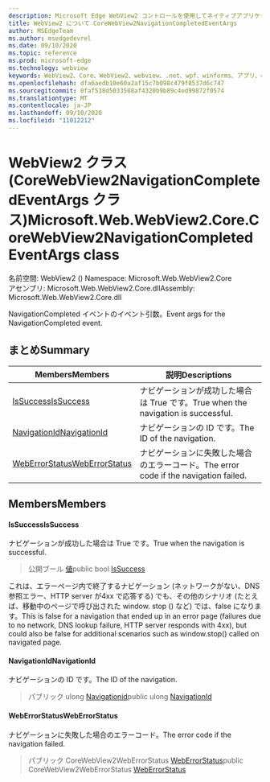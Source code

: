 ```yaml
---
description: Microsoft Edge WebView2 コントロールを使用してネイティブアプリケーションに web 技術 (HTML、CSS、JavaScript) を埋め込む
title: WebView2 について CoreWebView2NavigationCompletedEventArgs
author: MSEdgeTeam
ms.author: msedgedevrel
ms.date: 09/10/2020
ms.topic: reference
ms.prod: microsoft-edge
ms.technology: webview
keywords: WebView2、Core、WebView2、webview、.net、wpf、winforms、アプリ、edge、CoreWebView2、CoreWebView2Controller、browser control、edge html、Microsoft の WebView2。 CoreWebView2NavigationCompletedEventArgs。
ms.openlocfilehash: dfa6aedb10e60a2af15c7b098c479f8537d6c747
ms.sourcegitcommit: 0faf538d5033508af4320b9b89c4ed99872f0574
ms.translationtype: MT
ms.contentlocale: ja-JP
ms.lasthandoff: 09/10/2020
ms.locfileid: "11012212"
---
```

# <span data-ttu-id="2dc1e-104">WebView2 クラス (CoreWebView2NavigationCompletedEventArgs クラス)</span><span class="sxs-lookup"><span data-stu-id="2dc1e-104">Microsoft.Web.WebView2.Core.CoreWebView2NavigationCompletedEventArgs class</span></span> 

<span data-ttu-id="2dc1e-105">名前空間: WebView2 () </span><span class="sxs-lookup"><span data-stu-id="2dc1e-105">Namespace: Microsoft.Web.WebView2.Core</span></span>\
<span data-ttu-id="2dc1e-106">アセンブリ: Microsoft.Web.WebView2.Core.dll</span><span class="sxs-lookup"><span data-stu-id="2dc1e-106">Assembly: Microsoft.Web.WebView2.Core.dll</span></span>

<span data-ttu-id="2dc1e-107">NavigationCompleted イベントのイベント引数。</span><span class="sxs-lookup"><span data-stu-id="2dc1e-107">Event args for the NavigationCompleted event.</span></span>

## <span data-ttu-id="2dc1e-108">まとめ</span><span class="sxs-lookup"><span data-stu-id="2dc1e-108">Summary</span></span>

 <span data-ttu-id="2dc1e-109">Members</span><span class="sxs-lookup"><span data-stu-id="2dc1e-109">Members</span></span>                        | <span data-ttu-id="2dc1e-110">説明</span><span class="sxs-lookup"><span data-stu-id="2dc1e-110">Descriptions</span></span>
--------------------------------|---------------------------------------------
[<span data-ttu-id="2dc1e-111">IsSuccess</span><span class="sxs-lookup"><span data-stu-id="2dc1e-111">IsSuccess</span></span>](#issuccess) | <span data-ttu-id="2dc1e-112">ナビゲーションが成功した場合は True です。</span><span class="sxs-lookup"><span data-stu-id="2dc1e-112">True when the navigation is successful.</span></span>
[<span data-ttu-id="2dc1e-113">NavigationId</span><span class="sxs-lookup"><span data-stu-id="2dc1e-113">NavigationId</span></span>](#navigationid) | <span data-ttu-id="2dc1e-114">ナビゲーションの ID です。</span><span class="sxs-lookup"><span data-stu-id="2dc1e-114">The ID of the navigation.</span></span>
[<span data-ttu-id="2dc1e-115">WebErrorStatus</span><span class="sxs-lookup"><span data-stu-id="2dc1e-115">WebErrorStatus</span></span>](#weberrorstatus) | <span data-ttu-id="2dc1e-116">ナビゲーションに失敗した場合のエラーコード。</span><span class="sxs-lookup"><span data-stu-id="2dc1e-116">The error code if the navigation failed.</span></span>

## <span data-ttu-id="2dc1e-117">Members</span><span class="sxs-lookup"><span data-stu-id="2dc1e-117">Members</span></span>

#### <span data-ttu-id="2dc1e-118">IsSuccess</span><span class="sxs-lookup"><span data-stu-id="2dc1e-118">IsSuccess</span></span> 

<span data-ttu-id="2dc1e-119">ナビゲーションが成功した場合は True です。</span><span class="sxs-lookup"><span data-stu-id="2dc1e-119">True when the navigation is successful.</span></span>

> <span data-ttu-id="2dc1e-120">公開ブール [値](#issuccess)</span><span class="sxs-lookup"><span data-stu-id="2dc1e-120">public bool [IsSuccess](#issuccess)</span></span>

<span data-ttu-id="2dc1e-121">これは、エラーページ内で終了するナビゲーション (ネットワークがない、DNS 参照エラー、HTTP server が4xx で応答する) でも、その他のシナリオ (たとえば、移動中のページで呼び出された window. stop () など) では、false になります。</span><span class="sxs-lookup"><span data-stu-id="2dc1e-121">This is false for a navigation that ended up in an error page (failures due to no network, DNS lookup failure, HTTP server responds with 4xx), but could also be false for additional scenarios such as window.stop() called on navigated page.</span></span>

#### <span data-ttu-id="2dc1e-122">NavigationId</span><span class="sxs-lookup"><span data-stu-id="2dc1e-122">NavigationId</span></span> 

<span data-ttu-id="2dc1e-123">ナビゲーションの ID です。</span><span class="sxs-lookup"><span data-stu-id="2dc1e-123">The ID of the navigation.</span></span>

> <span data-ttu-id="2dc1e-124">パブリック ulong [Navigationid](#navigationid)</span><span class="sxs-lookup"><span data-stu-id="2dc1e-124">public ulong [NavigationId](#navigationid)</span></span>

#### <span data-ttu-id="2dc1e-125">WebErrorStatus</span><span class="sxs-lookup"><span data-stu-id="2dc1e-125">WebErrorStatus</span></span> 

<span data-ttu-id="2dc1e-126">ナビゲーションに失敗した場合のエラーコード。</span><span class="sxs-lookup"><span data-stu-id="2dc1e-126">The error code if the navigation failed.</span></span>

> <span data-ttu-id="2dc1e-127">パブリック CoreWebView2WebErrorStatus [WebErrorStatus](#weberrorstatus)</span><span class="sxs-lookup"><span data-stu-id="2dc1e-127">public CoreWebView2WebErrorStatus [WebErrorStatus](#weberrorstatus)</span></span>

